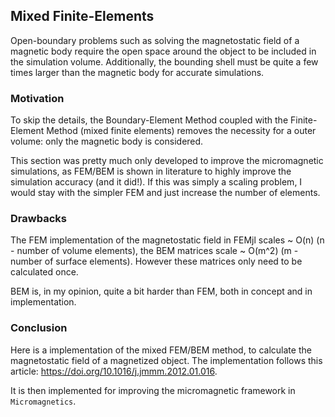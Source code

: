 ## Mixed Finite-Elements
Open-boundary problems such as solving the magnetostatic field of a magnetic body require the open space around the object to be included in the simulation volume. Additionally, the bounding shell must be quite a few times larger than the magnetic body for accurate simulations.

### Motivation
To skip the details, the Boundary-Element Method coupled with the Finite-Element Method (mixed finite elements) removes the necessity for a outer volume: only the magnetic body is considered.

This section was pretty much only developed to improve the micromagnetic simulations, as FEM/BEM is shown in literature to highly improve the simulation accuracy (and it did!). If this was simply a scaling problem, I would stay with the simpler FEM and just increase the number of elements.

### Drawbacks
The FEM implementation of the magnetostatic field in FEMjl scales ~ O(n) (n - number of volume elements), the BEM matrices scale ~ O(m^2) (m - number of surface elements). However these matrices only need to be calculated once.

BEM is, in my opinion, quite a bit harder than FEM, both in concept and in implementation.

### Conclusion
Here is a implementation of the mixed FEM/BEM method, to calculate the magnetostatic field of a magnetized object. The implementation follows this article: https://doi.org/10.1016/j.jmmm.2012.01.016. 

It is then implemented for improving the micromagnetic framework in `Micromagnetics`.
